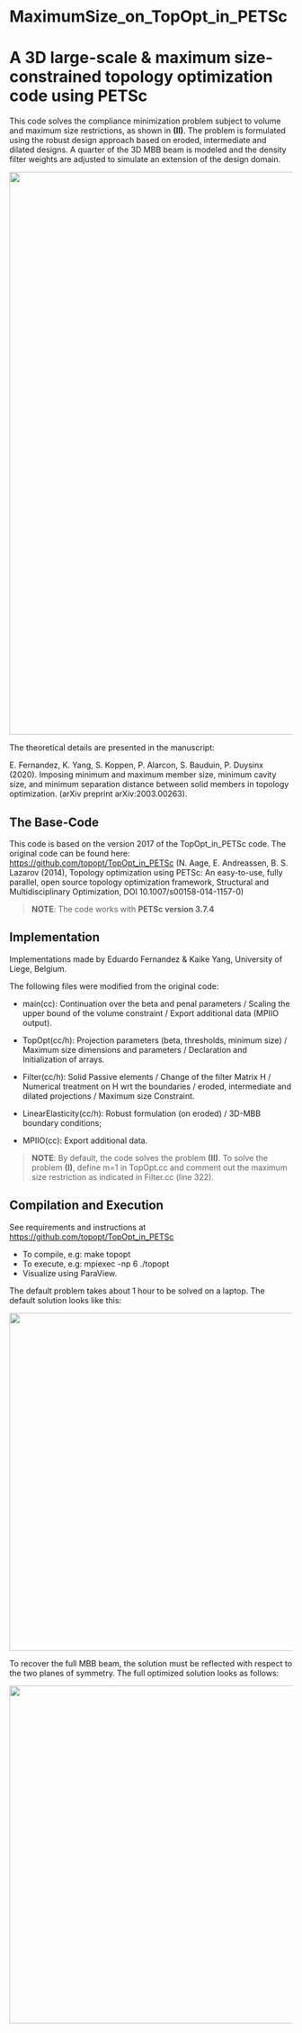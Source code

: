 MaximumSize_on_TopOpt_in_PETSc
=================================================================================
A 3D large-scale & maximum size-constrained topology optimization code using PETSc
=================================================================================

This code solves the compliance minimization problem subject to volume and 
maximum size restrictions, as shown in **(II)**. The problem is formulated using the 
robust design approach based on eroded, intermediate and dilated designs. A 
quarter of the 3D MBB beam is modeled and the density filter weights are adjusted 
to simulate an extension of the design domain.

<p align="center">
  <img width="1000" src="https://i.ibb.co/gzPvWpk/Logo-1.png" />
</p>

The theoretical details are presented in the manuscript: 

E. Fernandez, K. Yang, S. Koppen, P. Alarcon, S. Bauduin, P. Duysinx (2020). 
Imposing minimum and maximum member size, minimum cavity size, and minimum 
separation distance between solid members in topology optimization. 
(arXiv preprint arXiv:2003.00263).

## The Base-Code

This code is based on the version 2017 of the TopOpt_in_PETSc code. The
original code can be found here: https://github.com/topopt/TopOpt_in_PETSc 
(N. Aage, E. Andreassen, B. S. Lazarov (2014), Topology optimization using PETSc: 
An easy-to-use, fully parallel, open source topology optimization framework, 
Structural and Multidisciplinary Optimization, DOI 10.1007/s00158-014-1157-0)

> **NOTE**: The code works with **PETSc version 3.7.4**

## Implementation

Implementations made by Eduardo Fernandez & Kaike Yang, University of Liege, Belgium.

The following files were modified from the original code:

- main(cc):  Continuation over the beta and penal parameters / Scaling the upper 
             bound of the volume constraint / Export additional data (MPIIO output).
			
- TopOpt(cc/h): Projection parameters (beta, thresholds, minimum size) / Maximum size 
                dimensions and parameters / Declaration and Initialization of arrays.
				
- Filter(cc/h): Solid Passive elements / Change of the filter Matrix H / Numerical 
                treatment on H wrt the boundaries / eroded, intermediate and dilated 
		projections / Maximum size Constraint.

- LinearElasticity(cc/h): Robust formulation (on eroded) / 3D-MBB boundary conditions;

- MPIIO(cc): Export additional data.

> **NOTE**: By default, the code solves the problem **(II)**. To solve the problem 
**(I)**, define m=1 in TopOpt.cc and comment out the maximum size restriction as 
indicated in Filter.cc (line 322). 

## Compilation and Execution

See requirements and instructions at https://github.com/topopt/TopOpt_in_PETSc

- To compile, e.g: make topopt
- To execute, e.g: mpiexec -np 6 ./topopt
- Visualize using ParaView.

The default problem takes about 1 hour to be solved on a laptop. The default 
solution looks like this:  

<p align="center">
  <img width="600" src="https://i.ibb.co/sKH8Wy7/Logo-2.png" />
</p>

To recover the full MBB beam, the solution must be reflected with respect to the
two planes of symmetry. The full optimized solution looks as follows:

<p align="center">
  <img width="600" src="https://i.ibb.co/6r99ng5/Logo-3.png" />
</p>
